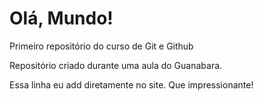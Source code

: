 # Olá, Mundo!
 Primeiro repositório do curso de Git e Github

Repositório criado durante uma aula do Guanabara.

Essa linha eu add diretamente no site. Que impressionante!

